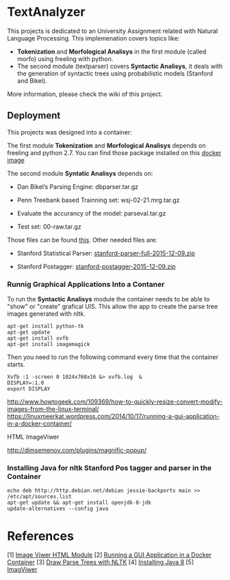 # TextAnalyzer

This projects is dedicated to an University Assignment related with Natural Language Processing. This implemenation covers topics like:

* **Tokenization** and **Morfological Analisys** in the first module (called morfo) using freeling with python. 
* The second module (textparser) covers **Syntactic Analisys**, it deals with the generation of syntactic trees using probabilistic models (Stanford and Bikel). 

More information, please check the wiki of this project.

## Deployment

This projects was designed into a container:

The first module **Tokenization** and **Morfological Analisys** depends on freeling and python 2.7. You can find those package installed on this [docker image](https://drive.google.com/file/d/0ByEHTU9ch3ZwcmJlQW5qdGkyT0E/view?usp=sharing)

The second module **Syntatic Analisys** depends on:

- Dan Bikel’s Parsing Engine: dbparser.tar.gz

- Penn Treebank based Trainning set: wsj-02-21.mrg.tar.gz

- Evaluate the accurancy of the model: parseval.tar.gz

- Test set: 00-raw.tar.gz

Those files can be found [this](https://drive.google.com/drive/folders/0ByEHTU9ch3ZwSkhqNl95SUxiZ2M?usp=sharing). Other needed files are:

- Stanford Statistical Parser: [stanford-parser-full-2015-12-09.zip](http://nlp.stanford.edu/software/stanford-parser-full-2015-12-09.zip)

- Stanford Postagger: [stanford-postagger-2015-12-09.zip](http://nlp.stanford.edu/software/stanford-postagger-2015-12-09.zip)



### Runnig Graphical Applications Into a Contaner

To run the **Syntactic Analisys** module the container needs to be able to "show" or "create" grafical UIS. This allow the app to create the parse tree images generated with nltk.

```{r, engine='bash', count_lines}
apt-get install python-tk
apt-get update
apt-get install xvfb
apt-get install imagemagick
```
Then you need to run the following command every time that the container starts.

```{r, engine='bash', count_lines}
Xvfb :1 -screen 0 1024x768x16 &> xvfb.log  &
DISPLAY=:1.0
export DISPLAY
```

http://www.howtogeek.com/109369/how-to-quickly-resize-convert-modify-images-from-the-linux-terminal/
https://linuxmeerkat.wordpress.com/2014/10/17/running-a-gui-application-in-a-docker-container/


HTML ImageViwer

http://dimsemenov.com/plugins/magnific-popup/


### Installing Java for nltk Stanford Pos tagger and parser in the Container

```{r, engine='bash', count_lines}
echo deb http://http.debian.net/debian jessie-backports main >> /etc/apt/sources.list
apt-get update && apt-get install openjdk-8-jdk
update-alternatives --config java
```
<!--- 
jar tvf stanford-parser-3.3.1-models.jar
Extract models 
jar xf stanford-parser-3.6.0-models.jar edu/stanford/nlp/models/lexparser/englishPCFG.ser.gz
--->
# References

[1] [Image Viwer HTML Module](http://ignitersworld.com/lab/imageViewer.html)
[2] [Running a GUI Application in a Docker Container](https://linuxmeerkat.wordpress.com/2014/10/17/running-a-gui-application-in-a-docker-container/)
[3] [Draw Parse Trees with NLTK](http://stackoverflow.com/questions/23429117/saving-nltk-drawn-parse-tree-to-image-file) 
[4] [Installing Java 8](http://stackoverflow.com/questions/35130798/install-java-8-in-debian-jessie)
[5] [ImagViwer](http://ignitersworld.com/lab/imageViewer.html)
